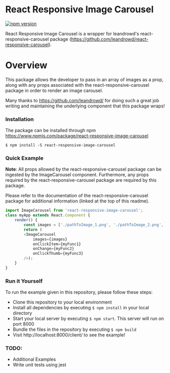 # React Responsive Image Carousel
[![npm version](https://badge.fury.io/js/react-responsive-image-carousel.svg)](https://badge.fury.io/js/react-responsive-image-carousel)

React Responsive Image Carousel is a wrapper for leandrowd's react-responsive-carousel package (https://github.com/leandrowd/react-responsive-carousel).

# Overview
This package allows the developer to pass in an array of images as a prop, along with any props associated with the react-responsive-carousel package in order to render an image carousel.

Many thanks to https://github.com/leandrowd/ for doing such a great job writing and maintaining the underlying component that this package wraps!

### Installation
The package can be installed through npm
https://www.npmjs.com/package/react-responsive-image-carousel
```
$ npm install -S react-responsive-image-carousel
```

### Quick Example
**Note**: All props allowed by the react-responsive-carousel package can be ingested by the ImageCarousel component. Furthermore, any props required by the react-responsive-carousel package are required by this package.

Please refer to the documentation of the react-responsive-carousel package for additional information (linked at the top of this readme).

```js
import ImageCarousel from 'react-responsive-image-carousel';
class myApp extends React.Component {
    render() {
        const images = ['./pathToImage_1.png', './pathToImage_2.png', './pathToImage_3.png'];
        return (
        <ImageCarousel
            images={images}
            onClickItem={myFunc1}
            onChange={myFunc2}
            onClickThumb={myFunc3}
        />);
    }
}
```

### Run it Yourself
To run the example given in this repository, please follow these steps:
- Clone this repository to your local environment
- Install all dependencies by executing ```$ npm install``` in your local directory
- Start your local server by executing ```$ npm start```. This server will run on port 8000
- Bundle the files in the repository by executing ```$ npm build```
- Visit http://localhost:8000/client/ to see the example!


### TODO:
 - Additional Examples
 - Write unit tests using jest
